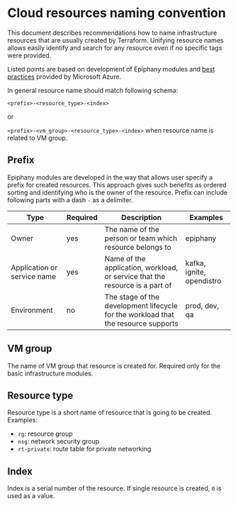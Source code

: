 # Cloud resources naming convention

This document describes recommendations how to name infrastructure resources that are usually created by Terraform.
Unifying resource names allows easily identify and search for any resource even if no specific tags were provided.

Listed points are based on development of Epiphany modules
and [best practices](https://docs.microsoft.com/en-us/azure/cloud-adoption-framework/ready/azure-best-practices/resource-naming)
provided by Microsoft Azure.

In general resource name should match following schema:

`<prefix>-<resource_type>-<index>`

or

`<prefix>-<vm_group>-<resource_type>-<index>` when resource name is related to VM group.

## Prefix

Epiphany modules are developed in the way that allows user specify a prefix for created resources. This approach gives
such benefits as ordered sorting and identifying who is the owner of the resource. Prefix can include following parts
with a dash `-` as a delimiter.

| Type | Required | Description | Examples |
| ---- | -------- | ----------- | -------- |
| Owner | yes | The name of the person or team which resource belongs to | epiphany |
| Application or service name | yes | Name of the application, workload, or service that the resource is a part of | kafka, ignite, opendistro |
| Environment | no | The stage of the development lifecycle for the workload that the resource supports | prod, dev, qa |

## VM group

The name of VM group that resource is created for. Required only for the basic infrastructure modules.

## Resource type

Resource type is a short name of resource that is going to be created. Examples:

- `rg`: resource group
- `nsg`: network security group
- `rt-private`: route table for private networking

## Index

Index is a serial number of the resource. If single resource is created, `0` is used as a value.
